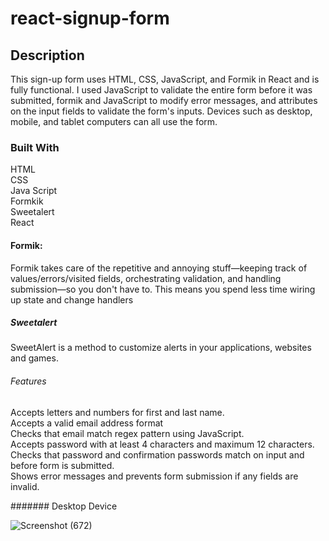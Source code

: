 # react-signup-form

## Description

This sign-up form uses HTML, CSS, JavaScript, and Formik in React and is fully functional. I used JavaScript to validate the entire form before it was submitted, formik and JavaScript to modify error messages, and attributes on the input fields to validate the form's inputs. Devices such as desktop, mobile, and tablet computers can all use the form.

### Built With

HTML<br>
CSS<br>
Java Script<br>
Formkik<br>
Sweetalert<br>
React<br>

#### Formik:
Formik takes care of the repetitive and annoying stuff—keeping track of values/errors/visited fields, orchestrating validation, and handling submission—so you don't have to. This means you spend less time wiring up state and change handlers


##### Sweetalert
SweetAlert is a method to customize alerts in your applications, websites and games. 


###### Features

Accepts letters and numbers for first and last name.<br>
Accepts a valid email address format <br>
Checks that email match regex pattern using JavaScript.<br>
Accepts password with at least  4 characters and maximum 12 characters.<br>
Checks that password and confirmation passwords match on input and before form is submitted.<br>
Shows error messages and prevents form submission if any fields are invalid.<br>

#######  Desktop Device

![Screenshot (672)](https://user-images.githubusercontent.com/93980048/225558681-e1fe63b3-5248-46dc-ac1b-eeef91a1da0e.png)


